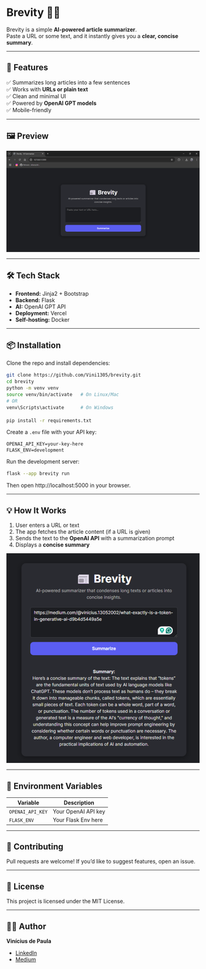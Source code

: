 # Brevity 📰✨

Brevity is a simple **AI-powered article summarizer**.  
Paste a URL or some text, and it instantly gives you a **clear, concise summary**.  

---

## 🚀 Features

✅ Summarizes long articles into a few sentences  
✅ Works with **URLs or plain text**  
✅ Clean and minimal UI  
✅ Powered by **OpenAI GPT models**  
✅ Mobile-friendly  

---

## 🖼️ Preview

<!-- Add a screenshot or GIF of the app -->
![Brevity Screenshot](./assets/preview.png)

---

## 🛠️ Tech Stack

- **Frontend:** Jinja2 + Bootstrap  
- **Backend:** Flask
- **AI:** OpenAI GPT API  
- **Deployment:** Vercel
- **Self-hosting:** Docker

---

## 📦 Installation

Clone the repo and install dependencies:

```bash
git clone https://github.com/Vini1305/brevity.git
cd brevity
python -m venv venv
source venv/bin/activate   # On Linux/Mac
# OR
venv\Scripts\activate      # On Windows

pip install -r requirements.txt
````

Create a `.env` file with your API key:

```env
OPENAI_API_KEY=your-key-here
FLASK_ENV=development
```

Run the development server:

```bash
flask --app brevity run
```

Then open http://localhost:5000 in your browser.

---

## 💡 How It Works

1. User enters a URL or text
2. The app fetches the article content (if a URL is given)
3. Sends the text to the **OpenAI API** with a summarization prompt
4. Displays a **concise summary**

<!-- Add a small diagram or flow image here -->

![How It Works](./assets/flow.png)

---

## 🔑 Environment Variables

| Variable         | Description         |
| ---------------- | ------------------- |
| `OPENAI_API_KEY` | Your OpenAI API key |
| `FLASK_ENV`      | Your Flask Env here |

---

## 🤝 Contributing

Pull requests are welcome!
If you’d like to suggest features, open an issue.

---

## 📄 License

This project is licensed under the MIT License.

---

## 👨‍💻 Author

**Vinícius de Paula**

* [LinkedIn](www.linkedin.com/in/vinícius-de-paula-5076991b0)
* [Medium](https://medium.com/@vinicius.13052002)
